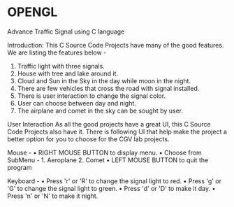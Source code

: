 # OPENGL
Advance Traffic Signal using C language

Introduction: 
This C Source Code Projects have many of the good features. We are listing the features below -
1.	Traffic light with three signals.
2.	House with tree and lake around it.
3.	Cloud and Sun in the Sky in the day while moon in the night.
4.	There are few vehicles that cross the road with signal installed.
5.	There is user interaction to change the signal color.
6.	User can choose between day and night.
7.	The airplane and comet in the sky can be sought by user.

User Interaction
As all the good projects have a great UI, this C Source Code Projects also have it. There is following UI that help make the project a better option for you to choose for the CGV lab projects. 

Mouse - 
•	RIGHT MOUSE BUTTON to display menu.
•	Choose from SubMenu - 1. Aeroplane 2. Comet
•	LEFT MOUSE BUTTON to quit the program

Keyboard - 
•	Press 'r' or 'R' to change the signal light to red.
•	Press 'g' or 'G' to change the signal light to green.
•	Press 'd' or 'D' to make it day.
•	Press 'n' or 'N' to make it night.
